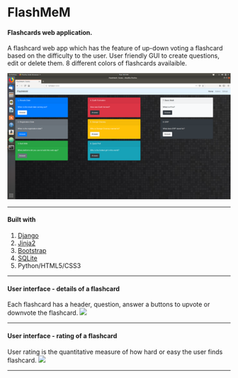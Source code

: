# FlashMeM
#### Flashcards web application. <br>
A flashcard web app which has the feature of up-down voting a flashcard based on the difficulty to the user. User friendly GUI to create questions, edit or delete them. 8 different colors of flashcards availaible. 

![](Images/GUI.png)

---

#### Built with
1. [Django](https://www.djangoproject.com/)
2. [Jinja2](http://jinja.pocoo.org/)
3. [Bootstrap](https://getbootstrap.com/)
4. [SQLite](https://www.sqlite.org/index.html)
5. Python/HTML5/CSS3

---
#### User interface - details of a flashcard
Each flashcard has a header, question, answer a buttons to upvote or downvote the flashcard.
![]("Images/details.png")

---

#### User interface - rating of a flashcard
User rating is the quantitative measure of how hard or easy the user finds flashcard.
![]("Images/user_rating.png")

---
